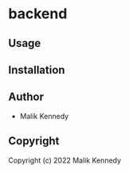 # backend



## Usage

## Installation

## Author

* Malik Kennedy

## Copyright

Copyright (c) 2022 Malik Kennedy

